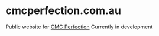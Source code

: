 # cmcperfection.com.au
Public website for <a href="https://hiddenindustries.github.io/cmcperfection.com.au/">CMC Perfection</a>
Currently in development

